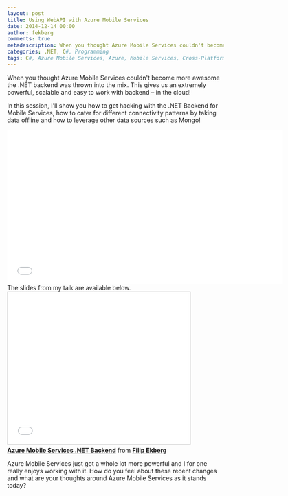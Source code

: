 ```yaml
---
layout: post
title: Using WebAPI with Azure Mobile Services 
date: 2014-12-14 00:00
author: fekberg
comments: true
metadescription: When you thought Azure Mobile Services couldn't become more awesome the .NET backend was thrown into the mi
categories: .NET, C#, Programming
tags: C#, Azure Mobile Services, Azure, Mobile Services, Cross-Platform, Push Notifications, Azure AD, Active Directory, Authentication, Authorization
---
```

When you thought Azure Mobile Services couldn't become more awesome the .NET backend was thrown into the mix. This gives us an extremely powerful, scalable and easy to work with backend – in the cloud! 

In this session, I'll show you how to get hacking with the .NET Backend for Mobile Services, how to cater for different connectivity patterns by taking data offline and how to leverage other data sources such as Mongo!

<div class="video-container">
<iframe width="640" height="360" src="//www.youtube.com/embed/4TMQK4siZO4" frameborder="0" allowfullscreen></iframe>
</div>
<!--excerpt-->
The slides from my talk are available below.

<div class="video-container">
<iframe src="//www.slideshare.net/slideshow/embed_code/42437460" width="425" height="355" frameborder="0" marginwidth="0" marginheight="0" scrolling="no" style="border:1px solid #CCC; border-width:1px; margin-bottom:5px; max-width: 100%;" allowfullscreen> </iframe> <div style="margin-bottom:5px"> <strong> <a href="//www.slideshare.net/fekberg1/mobile-services-lt3-web-api" title="Azure Mobile Services .NET Backend" target="_blank">Azure Mobile Services .NET Backend</a> </strong> from <strong><a href="//www.slideshare.net/fekberg1" target="_blank">Filip Ekberg</a></strong> </div>
</div>

Azure Mobile Services just got a whole lot more powerful and I for one really enjoys working with it. How do you feel about these recent changes and what are your thoughts around Azure Mobile Services as it stands today?
